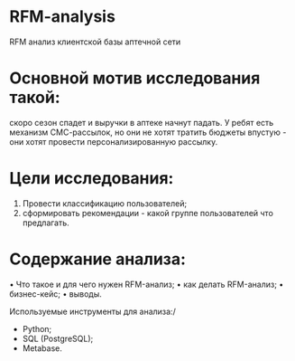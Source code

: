 # RFM-analysis
RFM анализ клиентской базы аптечной сети

# Основной мотив исследования такой: 
скоро сезон спадет и выручки в аптеке начнут падать. У ребят есть механизм СМС-рассылок, но они не хотят тратить бюджеты впустую - они хотят провести персонализированную рассылку.

# Цели исследования:
1) Провести классификацию пользователей;
2) сформировать рекомендации - какой группе пользователей что предлагать.

# Содержание анализа:
•	Что такое и для чего нужен RFM-анализ;
•	как делать RFM-анализ;
•	бизнес-кейс;
•	выводы.

Используемые инструменты для анализа:/
- Python;
- SQL (PostgreSQL);
- Metabase.
